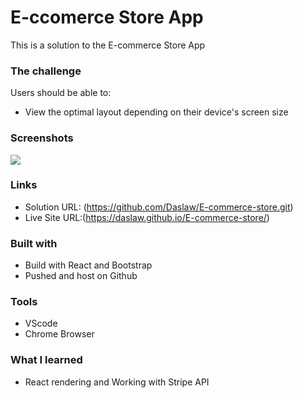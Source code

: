 # E-ccomerce Store App

This is a solution to the E-commerce Store App

### The challenge

Users should be able to:

- View the optimal layout depending on their device's screen size

### Screenshots

![](./)

### Links

- Solution URL: (https://github.com/Daslaw/E-commerce-store.git)
- Live Site URL:(https://daslaw.github.io/E-commerce-store/)

### Built with

- Build with React and Bootstrap 
- Pushed and host on Github
### Tools
- VScode
- Chrome Browser

### What I learned

- React rendering and Working with Stripe API
